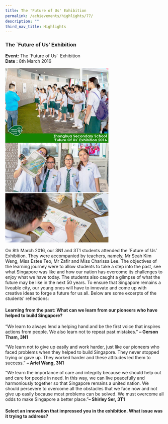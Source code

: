```yaml
---
title: The 'Future of Us' Exhibition
permalink: /achievements/highlights/77/
description: ""
third_nav_title: Highlights
---
```

### **The `Future of Us’ Exhibition**

**Event:** The \`Future of Us’  Exhibition<br>
**Date :** 8th March 2016

<img src="/images/Future%20of%20Us.jpg" style="width:65%">

On 8th March 2016, our 3N1 and 3T1 students attended the \`Future of Us’ Exhibition. They were accompanied by teachers, namely, Mr Seah Kim Weng, Miss Estee Teo, Mr Zafir and Miss Charissa Lee. The objectives of the learning journey were to allow students to take a step into the past, see what Singapore was like and how our nation has overcome its challenges to enjoy what we have today. The students also caught a glimpse of what the future may be like in the next 50 years. To ensure that Singapore remains a liveable city, our young ones will have to innovate and come up with creative ideas to forge a future for us all. Below are some excerpts of the students’ reflections:

#### **Learning from the past: What can we learn from our pioneers who have helped to build Singapore?**
“We learn to always lend a helping hand and be the first voice that inspires actions from people. We also learn not to repeat past mistakes.” **– Gerson Tham, 3N1**

“We learn not to give up easily and work harder, just like our pioneers who faced problems when they helped to build Singapore. They never stopped trying or gave up. They worked harder and these attitudes led them to success.” **– Ariel Wang, 3N1**

“We learn the importance of care and integrity because we should help out and care for people in need. In this way, we can live peacefully and harmoniously together so that Singapore remains a united nation. We should persevere to overcome all the obstacles that we face now and not give up easily because most problems can be solved. We must overcome all odds to make Singapore a better place.”**– Shirley Ser, 3T1**

#### **Select an innovation that impressed you in the exhibition. What issue was it trying to address?**

